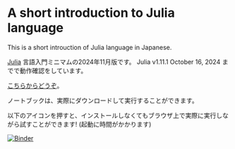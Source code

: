 # A short introduction to Julia language

This is a short introuction of Julia language in Japanese.

[Julia](https://julialang.org/) 言語入門ミニマムの2024年11月版です。
Julia v1.11.1 October 16, 2024 までで動作確認をしています。

[こちらからどうぞ](short_intro_julia.ipynb)。

ノートブックは、実際にダウンロードして実行することができます。

以下のアイコンを押すと、インストールしなくてもブラウザ上で実際に実行しながら試すことができます!
(起動に時間がかかります)

[![Binder](https://mybinder.org/badge_logo.svg)](https://mybinder.org/v2/gh/akio-tomiya/intro_julia_minimum2024/HEAD?labpath=short_intro_julia.ipynb)

